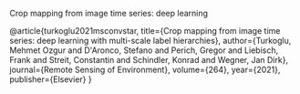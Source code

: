
Crop mapping from image time series: deep learning







@article{turkoglu2021msconvstar,
  title={Crop mapping from image time series: deep learning with multi-scale label hierarchies},
  author={Turkoglu, Mehmet Ozgur and D'Aronco, Stefano and Perich, Gregor and Liebisch, Frank and Streit, Constantin and Schindler, Konrad and Wegner, Jan Dirk},
  journal={Remote Sensing of Environment},
  volume={264},
  year={2021},
  publisher={Elsevier}
}